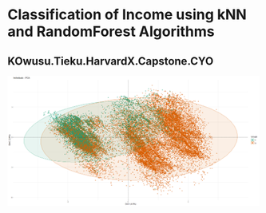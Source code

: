 # Classification of Income using kNN and RandomForest Algorithms

## KOwusu.Tieku.HarvardX.Capstone.CYO

![alt text](https://github.com/kowusu01/KOwusu.Tieku.HarvardX.Capstone.CYO/blob/main/splash.PNG?raw=true)
